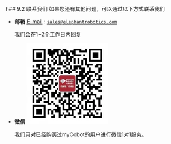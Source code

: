h## 9.2 联系我们
如果您还有其他问题，可以通过以下方式联系我们
+ **邮箱**
  [E-mail](sales@elephantrobotics.com) : <code class="copyable">sales@elephantrobotics.com</code>

  我们会在1~2个工作日内回复
+ **微信**
![](../img/wechat.png)

    我们只对已经购买过myCobot的用户进行微信1对1服务。